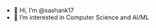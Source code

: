 - 👋 Hi, I’m @sashank17
- 👀 I’m interested in Computer Science and AI/ML

<!---
sashank17/sashank17 is a ✨ special ✨ repository because its `README.md` (this file) appears on your GitHub profile.
You can click the Preview link to take a look at your changes.
--->

